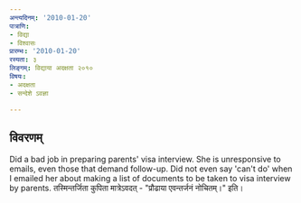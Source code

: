 ```yaml
---
अन्त्यदिनम्: '2010-01-20'
पात्राणि:
- विद्या
- विश्वासः
प्रारम्भः: '2010-01-20'
रस्यता: ३
लिङ्गम्: विद्याया अदक्षता २०१०
विषयः:
- अदक्षता
- सन्देशे ऽवज्ञा

---
```


## विवरणम्
Did a bad job in preparing parents' visa interview.
She is unresponsive to emails, even those that demand follow-up. Did not even say 'can't do' when I emailed her about making a list of documents to be taken to visa interview by parents. तस्मिन्तर्जिता कुपिता मात्रेऽवदत् - "प्रौढाया एवन्तर्जनं नोचितम्।" इति।

